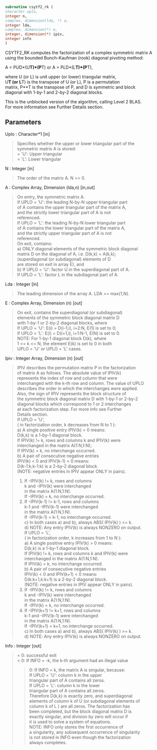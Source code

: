 ```fortran  
subroutine csytf2_rk (  
character uplo,  
integer n,  
complex, dimension(lda, *) a,  
integer lda,  
complex, dimension(*) e,  
integer, dimension(*) ipiv,  
integer info  
)  
```  
CSYTF2_RK computes the factorization of a complex symmetric matrix A  
using the bounded Bunch-Kaufman (rook) diagonal pivoting method:  
  
A = P*U*D*(U**T)*(P**T) or A = P*L*D*(L**T)*(P**T),  
  
where U (or L) is unit upper (or lower) triangular matrix,  
U**T (or L**T) is the transpose of U (or L), P is a permutation  
matrix, P**T is the transpose of P, and D is symmetric and block  
diagonal with 1-by-1 and 2-by-2 diagonal blocks.  
  
This is the unblocked version of the algorithm, calling Level 2 BLAS.  
For more information see Further Details section.  
  
## Parameters  
Uplo : Character*1 [in]  
> Specifies whether the upper or lower triangular part of the  
> symmetric matrix A is stored:  
> = 'U':  Upper triangular  
> = 'L':  Lower triangular  
  
N : Integer [in]  
> The order of the matrix A.  N >= 0.  
  
A : Complex Array, Dimension (lda,n) [in,out]  
> On entry, the symmetric matrix A.  
> If UPLO = 'U': the leading N-by-N upper triangular part  
> of A contains the upper triangular part of the matrix A,  
> and the strictly lower triangular part of A is not  
> referenced.  
> If UPLO = 'L': the leading N-by-N lower triangular part  
> of A contains the lower triangular part of the matrix A,  
> and the strictly upper triangular part of A is not  
> referenced.  
> On exit, contains:  
> a) ONLY diagonal elements of the symmetric block diagonal  
> matrix D on the diagonal of A, i.e. D(k,k) = A(k,k);  
> (superdiagonal (or subdiagonal) elements of D  
> are stored on exit in array E), and  
> b) If UPLO = 'U': factor U in the superdiagonal part of A.  
> If UPLO = 'L': factor L in the subdiagonal part of A.  
  
Lda : Integer [in]  
> The leading dimension of the array A.  LDA >= max(1,N).  
  
E : Complex Array, Dimension (n) [out]  
> On exit, contains the superdiagonal (or subdiagonal)  
> elements of the symmetric block diagonal matrix D  
> with 1-by-1 or 2-by-2 diagonal blocks, where  
> If UPLO = 'U': E(i) = D(i-1,i), i=2:N, E(1) is set to 0;  
> If UPLO = 'L': E(i) = D(i+1,i), i=1:N-1, E(N) is set to 0.  
> NOTE: For 1-by-1 diagonal block D(k), where  
> 1 <= k <= N, the element E(k) is set to 0 in both  
> UPLO = 'U' or UPLO = 'L' cases.  
  
Ipiv : Integer Array, Dimension (n) [out]  
> IPIV describes the permutation matrix P in the factorization  
> of matrix A as follows. The absolute value of IPIV(k)  
> represents the index of row and column that were  
> interchanged with the k-th row and column. The value of UPLO  
> describes the order in which the interchanges were applied.  
> Also, the sign of IPIV represents the block structure of  
> the symmetric block diagonal matrix D with 1-by-1 or 2-by-2  
> diagonal blocks which correspond to 1 or 2 interchanges  
> at each factorization step. For more info see Further  
> Details section.  
> If UPLO = 'U',  
> ( in factorization order, k decreases from N to 1 ):  
> a) A single positive entry IPIV(k) > 0 means:  
> D(k,k) is a 1-by-1 diagonal block.  
> If IPIV(k) != k, rows and columns k and IPIV(k) were  
> interchanged in the matrix A(1:N,1:N);  
> If IPIV(k) = k, no interchange occurred.  
> b) A pair of consecutive negative entries  
> IPIV(k) < 0 and IPIV(k-1) < 0 means:  
> D(k-1:k,k-1:k) is a 2-by-2 diagonal block.  
> (NOTE: negative entries in IPIV appear ONLY in pairs).  
> 1) If -IPIV(k) != k, rows and columns  
> k and -IPIV(k) were interchanged  
> in the matrix A(1:N,1:N).  
> If -IPIV(k) = k, no interchange occurred.  
> 2) If -IPIV(k-1) != k-1, rows and columns  
> k-1 and -IPIV(k-1) were interchanged  
> in the matrix A(1:N,1:N).  
> If -IPIV(k-1) = k-1, no interchange occurred.  
> c) In both cases a) and b), always ABS( IPIV(k) ) <= k.  
> d) NOTE: Any entry IPIV(k) is always NONZERO on output.  
> If UPLO = 'L',  
> ( in factorization order, k increases from 1 to N ):  
> a) A single positive entry IPIV(k) > 0 means:  
> D(k,k) is a 1-by-1 diagonal block.  
> If IPIV(k) != k, rows and columns k and IPIV(k) were  
> interchanged in the matrix A(1:N,1:N).  
> If IPIV(k) = k, no interchange occurred.  
> b) A pair of consecutive negative entries  
> IPIV(k) < 0 and IPIV(k+1) < 0 means:  
> D(k:k+1,k:k+1) is a 2-by-2 diagonal block.  
> (NOTE: negative entries in IPIV appear ONLY in pairs).  
> 1) If -IPIV(k) != k, rows and columns  
> k and -IPIV(k) were interchanged  
> in the matrix A(1:N,1:N).  
> If -IPIV(k) = k, no interchange occurred.  
> 2) If -IPIV(k+1) != k+1, rows and columns  
> k-1 and -IPIV(k-1) were interchanged  
> in the matrix A(1:N,1:N).  
> If -IPIV(k+1) = k+1, no interchange occurred.  
> c) In both cases a) and b), always ABS( IPIV(k) ) >= k.  
> d) NOTE: Any entry IPIV(k) is always NONZERO on output.  
  
Info : Integer [out]  
> = 0: successful exit  
> < 0: If INFO = -k, the k-th argument had an illegal value  
> > 0: If INFO = k, the matrix A is singular, because:  
> If UPLO = 'U': column k in the upper  
> triangular part of A contains all zeros.  
> If UPLO = 'L': column k in the lower  
> triangular part of A contains all zeros.  
> Therefore D(k,k) is exactly zero, and superdiagonal  
> elements of column k of U (or subdiagonal elements of  
> column k of L ) are all zeros. The factorization has  
> been completed, but the block diagonal matrix D is  
> exactly singular, and division by zero will occur if  
> it is used to solve a system of equations.  
> NOTE: INFO only stores the first occurrence of  
> a singularity, any subsequent occurrence of singularity  
> is not stored in INFO even though the factorization  
> always completes.  
  

